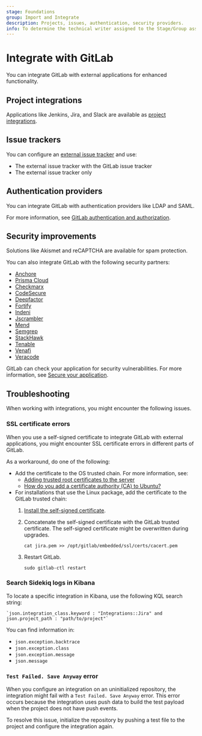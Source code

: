 ```yaml
---
stage: Foundations
group: Import and Integrate
description: Projects, issues, authentication, security providers.
info: To determine the technical writer assigned to the Stage/Group associated with this page, see https://handbook.gitlab.com/handbook/product/ux/technical-writing/#assignments
---
```


# Integrate with GitLab

You can integrate GitLab with external applications for enhanced functionality.

## Project integrations

Applications like Jenkins, Jira, and Slack are available as [project integrations](../user/project/integrations/index.md).

## Issue trackers

You can configure an [external issue tracker](external-issue-tracker.md) and use:

- The external issue tracker with the GitLab issue tracker
- The external issue tracker only

## Authentication providers

You can integrate GitLab with authentication providers like LDAP and SAML.

For more information, see [GitLab authentication and authorization](../administration/auth/index.md).

## Security improvements

Solutions like Akismet and reCAPTCHA are available for spam protection.

You can also integrate GitLab with the following security partners:

<!-- vale gitlab_base.Spelling = NO -->

- [Anchore](https://docs.anchore.com/current/docs/integration/ci_cd/gitlab/)
- [Prisma Cloud](https://docs.prismacloud.io/en/enterprise-edition/content-collections/application-security/get-started/connect-code-and-build-providers/code-repositories/add-gitlab)
- [Checkmarx](https://checkmarx.atlassian.net/wiki/spaces/SD/pages/1929937052/GitLab+Integration)
- [CodeSecure](https://codesecure.com/our-integrations/codesonar-sast-gitlab-ci-pipeline/)
- [Deepfactor](https://www.deepfactor.io/docs/integrate-deepfactor-scanner-in-your-ci-cd-pipelines/#gitlab)
- [Fortify](https://www.microfocus.com/en-us/fortify-integrations/gitlab)
- [Indeni](https://docs.cloudrail.app/#/integrations/gitlab)
- [Jscrambler](https://docs.jscrambler.com/code-integrity/documentation/gitlab-ci-integration)
- [Mend](https://www.mend.io/gitlab/)
- [Semgrep](https://semgrep.dev/for/gitlab/)
- [StackHawk](https://docs.stackhawk.com/continuous-integration/gitlab.html)
- [Tenable](https://docs.tenable.com/vulnerability-management/Content/ContainerSecurity/Dashboard.htm)
- [Venafi](https://marketplace.venafi.com/xchange/620d2d6ed419fb06a5c5bd36/solution/6292c2ef7550f2ee553cf223)
- [Veracode](https://community.veracode.com/s/knowledgeitem/gitlab-ci-MCEKSYPRWL35BRTGOVI55SK5RI4A)

<!-- vale gitlab_base.Spelling = YES -->

GitLab can check your application for security vulnerabilities.
For more information, see [Secure your application](../user/application_security/secure_your_application.md).

## Troubleshooting

When working with integrations, you might encounter the following issues.

### SSL certificate errors

When you use a self-signed certificate to integrate GitLab with external applications, you might
encounter SSL certificate errors in different parts of GitLab.

As a workaround, do one of the following:

- Add the certificate to the OS trusted chain. For more information, see:
  - [Adding trusted root certificates to the server](https://manuals.gfi.com/en/kerio/connect/content/server-configuration/ssl-certificates/adding-trusted-root-certificates-to-the-server-1605.html)
  - [How do you add a certificate authority (CA) to Ubuntu?](https://superuser.com/questions/437330/how-do-you-add-a-certificate-authority-ca-to-ubuntu)
- For installations that use the Linux package, add the certificate to the GitLab trusted chain:
  1. [Install the self-signed certificate](https://docs.gitlab.com/omnibus/settings/ssl/index.html#install-custom-public-certificates).
  1. Concatenate the self-signed certificate with the GitLab trusted certificate.
     The self-signed certificate might be overwritten during upgrades.

     ```shell
     cat jira.pem >> /opt/gitlab/embedded/ssl/certs/cacert.pem
     ```

  1. Restart GitLab.

     ```shell
     sudo gitlab-ctl restart
     ```

### Search Sidekiq logs in Kibana

To locate a specific integration in Kibana, use the following KQL search string:

```plaintext
`json.integration_class.keyword : "Integrations::Jira" and json.project_path : "path/to/project"`
```

You can find information in:

- `json.exception.backtrace`
- `json.exception.class`
- `json.exception.message`
- `json.message`

### `Test Failed. Save Anyway` error

When you configure an integration on an uninitialized repository, the integration might fail with
a `Test Failed. Save Anyway` error. This error occurs because the integration uses push data
to build the test payload when the project does not have push events.

To resolve this issue, initialize the repository by pushing a test file to the project
and configure the integration again.
